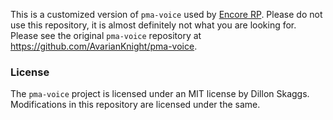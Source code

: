 This is a customized version of `pma-voice` used by [Encore RP](https://discord.gg/encore). Please do not use this repository, it is almost definitely not what you are looking for. Please see the original `pma-voice` repository at https://github.com/AvarianKnight/pma-voice.

### License

The `pma-voice` project is licensed under an MIT license by Dillon Skaggs. Modifications in this repository are licensed under the same.